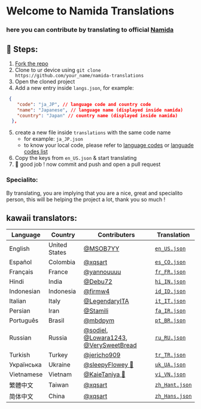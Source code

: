 


# Welcome to Namida Translations

### here you can contribute by translating to official [Namida](https://github.com/namidaco/namida)


## 🧾 Steps:

1. [Fork the repo](https://github.com/namidaco/namida-translations/fork)
2. Clone to ur device using `git clone https://github.com/your_name/namida-translations`
3. Open the cloned project
4. Add a new entry inside `langs.json`, for example:
```json
 {
    "code": "ja_JP", // language code and country code
    "name": "Japanese", // language name (displayed inside namida)
    "country": "Japan" // country name (displayed inside namida)
  }, 
  ```
5. create a new file inside `translations` with the same code name 
   - for example: `ja_JP.json`
   - to know your local code, please refer to [language codes](https://www.ibm.com/docs/en/rational-soft-arch/9.6.1?topic=overview-locales-code-pages-supported) or [languade codes list](https://saimana.com/list-of-country-locale-code/)
6. Copy the keys from `en_US.json` & start translating
7. 🎉 good job ! now commit and push and open a pull request

### Specialito:
By translating, you are implying that you are a nice, great and specialito person, this will be helping the project a lot, thank you so much !


## kawaii translators:
| Language | Country | Contributers | Translation |
|----------|---------|--------------|-------------|
| English  | United States | [@MSOB7YY](https://github.com/MSOB7YY) | [`en_US.json`](translations/en_US.json)
| Español  | Colombia | [@xqsart](https://github.com/xqsart) | [`es_CO.json`](translations/es_CO.json)
| Français  | France | [@yannouuuu](https://github.com/yannouuuu) | [`fr_FR.json`](translations/fr_FR.json)
| Hindi  | India | [@Debu72](https://github.com/Debu72) | [`hi_IN.json`](translations/hi_IN.json)
| Indonesian  | Indonesia | [@firmw4](https://github.com/firmw4) | [`id_ID.json`](translations/id_ID.json)
| Italian  | Italy | [@LegendaryITA](https://github.com/LegendaryITA) | [`it_IT.json`](translations/it_IT.json)
| Persian  | Iran | [@Stamili](https://github.com/Stamili) | [`fa_IR.json`](translations/fa_IR.json)
| Português  | Brasil | [@mbdpym](https://github.com/mbdpym) | [`pt_BR.json`](translations/pt_BR.json)
| Russian  | Russia | [@sodiel](https://github.com/sodiel), [@Lowara1243](https://github.com/Lowara1243), [@VerySweetBread](https://github.com/VerySweetBread) | [`ru_RU.json`](translations/ru_RU.json)
| Turkish  | Turkey | [@jericho909](https://github.com/jericho909) | [`tr_TR.json`](translations/tr_TR.json)
| Українська  | Ukraine | [@sleepyFlowey 🌺](https://github.com/sleepyFlowey) | [`uk_UA.json`](translations/uk_UA.json)
| Vietnamese  | Vietnam | [@KaieTaniya 🌺](https://github.com/KaieTaniya) | [`vi_VN.json`](translations/vi_VN.json)
| 繁體中文  | Taiwan | [@xqsart](https://github.com/xqsart) | [`zh_Hant.json`](translations/zh_Hant.json)
| 简体中文  | China | [@xqsart](https://github.com/xqsart) | [`zh_Hans.json`](translations/zh_Hans.json)
